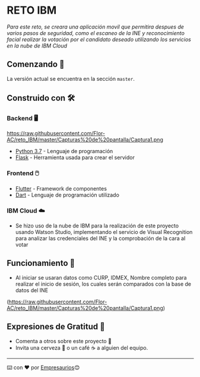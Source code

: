 # RETO IBM

_Para este reto, se creara una aplicación movil que permitira despues de varios pasos de seguridad, como el escaneo de la INE y reconocimiento facial realizar la votación por el candidato deseado utilizando los servicios en la nube de IBM Cloud_

## Comenzando 🚀

La versión actual se encuentra en la sección `master`.

## Construido con 🛠️
### Backend 🖥️
https://raw.githubusercontent.com/Flor-AC/reto_IBM/master/Capturas%20de%20pantalla/Captura1.png
* [Python 3.7](https://www.python.org/) - Lenguaje de programación
* [Flask](https://flask.palletsprojects.com/en/1.1.x/) - Herramienta usada para crear el servidor

### Frontend 🖱️

* [Flutter](http://www.dropwizard.io/1.0.2/docs/) - Framework de componentes
* [Dart](https://maven.apache.org/) - Lenguaje de programación utilizado

### IBM Cloud ☁️

* Se hizo uso de la nube de IBM para la realización de este proyecto usando Watson Studio, implementando el servicio de Visual Recognition para analizar las credenciales del INE y la comprobación de la cara al votar


## Funcionamiento 🤳
* Al iniciar se usaran datos como CURP, IDMEX, Nombre completo para realizar el inicio de sesión, los cuales serán comparados con la base de datos del INE

(https://raw.githubusercontent.com/Flor-AC/reto_IBM/master/Capturas%20de%20pantalla/Captura1.png)



## Expresiones de Gratitud 🎁

* Comenta a otros sobre este proyecto 📢
* Invita una cerveza 🍺 o un café ☕ a alguien del equipo. 

---
⌨️ con ❤️ por [Empresaurios](https://www.facebook.com/Empresaurios-109455817481166)😊  

